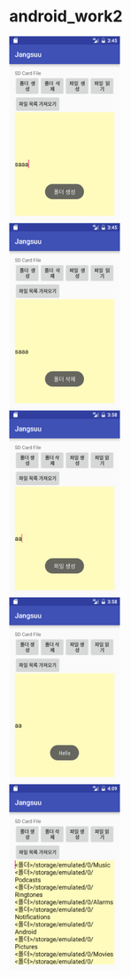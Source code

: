 # android_work2

<img src = "https://github.com/bjgs06/android_work2/blob/master/app/pis/device-2016-11-02-124507.png?raw=true" width="200px"><br>
<img src = "https://github.com/bjgs06/android_work2/blob/master/app/pis/device-2016-11-02-124519.png?raw=true" width="200px"><br>
<img src = "https://github.com/bjgs06/android_work2/blob/master/app/pis/device-2016-11-02-125827.png?raw=true" width="200px"><br>
<img src = "https://github.com/bjgs06/android_work2/blob/master/app/pis/device-2016-11-02-125839.png?raw=true" width="200px"><br>
<img src = "https://github.com/bjgs06/android_work2/blob/master/app/pis/device-2016-11-02-130919.png?raw=true" width="200px">
